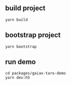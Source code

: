## build project
```
yarn build
```

## bootstrap project
```
yarn bootstrap
```

## run demo
```
cd packages/gaiax-taro-demo
yarn dev:h5
```